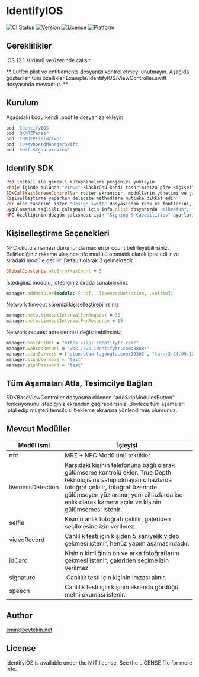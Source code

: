 # IdentifyIOS

[![CI Status](https://img.shields.io/travis/emir@beytekin.net/IdentifyIOS.svg?style=flat)](https://travis-ci.org/emir@beytekin.net/IdentifyIOS)
[![Version](https://img.shields.io/cocoapods/v/IdentifyIOS.svg?style=flat)](https://cocoapods.org/pods/IdentifyIOS)
[![License](https://img.shields.io/cocoapods/l/IdentifyIOS.svg?style=flat)](https://cocoapods.org/pods/IdentifyIOS)
[![Platform](https://img.shields.io/cocoapods/p/IdentifyIOS.svg?style=flat)](https://cocoapods.org/pods/IdentifyIOS)

## Gereklilikler
iOS 12.1 sürümü ve üzerinde çalışır.
                    
** Lütfen plist ve entitlements dosyanızı kontrol etmeyi unutmayın. Aşağıda gösterilen tüm özellikler Example/IdentifyIOS/ViewController.swift dosyasında mevcuttur. **

## Kurulum
                    
Aşağıdaki kodu kendi .podfile dosyanıza ekleyin:

```ruby
pod 'IdentifyIOS'
pod 'QKMRZParser'
pod 'CHIOTPField/Two'
pod 'IQKeyboardManagerSwift'
pod 'SwiftSignatureView'
```

## Identify SDK
                    
```ruby
Pod install ile gerekli kütüphaneleri projenize yükleyin
Proje içinde bulunan "Views" klasörünü kendi tasarımınıza göre kişiselleştirin
SDKCallWaitScreenController router ekranıdır, modüllerin yönetimi ve çağrı bekleme ekranı buradadır. Bu ekranın ismini değiştirmeyin, SDK bu ekrana göre çalışmaktadır.
Kişiselleştirme yaparken delegate methodlara mutlaka dikkat edin
Var olan tasarımı ister "Design.swift" dosyasından renk ve fontlarını, isterseniz xib dosyasını kendi tasarımınıza göre güncelleyebilirsiniz.(ViewController.swift dosyasında kullanılabilen modül örnekleri ve tasarım kişiselleştirilmesi mevcuttur)
Uygulamanın sağlıklı çalışması için info.plist dosyanızda "mikrafon", "kamera", "konuşma izni" ve "NFC Tag Reader Session" ayarlarının açık olduğundan emin olun. Örnek uygulamada info.plist dosyasına bakabilirsiniz.
NFC özelliğinin düzgün çalışması için "Signing & Capabilities" ayarlarında "Near Field Communication Tag Reading" özelliğinin eklenmiş olmasına dikkat edin ve .entitlements dosyanızı kontrol edin.
```

## Kişiselleştirme Seçenekleri
                    
NFC okutulamaması durumunda max error count belirleyebilirsiniz. Belirlediğiniz rakama ulaşınca nfc modülü otomatik olarak iptal edilir ve sıradaki modüle geçilir. Default olarak 3 gelmektedir.
```ruby
GlobalConstants.nfcErrorMaxCount = 3
```
İstediğiniz modülü, istediğiniz sırada sunabilirsiniz
```ruby
manager.addModules(module: [.ncf, .livenessDetection, .selfie])
```
Network timeout sürenizi kişiselleştirebilirsiniz
```ruby
manager.netw.timeoutIntervalForRequest = 35
manager.netw.timeoutIntervalForResource = 15
```
Network request adreslerinizi değiştirebilirsiniz
```ruby
manager.baseAPIUrl = "https://api.identifytr.com/"
manager.webSocketUrl = "wss://ws.identifytr.com:8888/"
manager.stunServers = ["stun:stun.l.google.com:19302", "turn:3.64.99.127:3478"]
manager.stunUsername = "test"
manager.stunPassword = "test"
```
## Tüm Aşamaları Atla, Tesimcilye Bağlan
                    
SDKBaseViewController dosyasına eklenen "addSkipModulesButton" fonksiyonunu istediğiniz ekrandan çağırabilirsiniz. Böylece tüm aşamaları iptal edip müşteri temsilcisi bekleme ekranına yönlendirmiş olursunuz.

## Mevcut Modüller
                    
Modül ismi  | İşleyişi
------------- | -------------
nfc           | MRZ + NFC Modülünü tektikler
livenessDetection  | Karşıdaki kişinin telefonuna bağlı olarak gülümseme kontrolü ekler. True Depth teknolojisine sahip olmayan cihazlarda fotoğraf çekilir, fotoğraf üzerinde gülümseyen yüz aranır; yeni cihazlarda ise anlık olarak kamera açılır ve kişinin gülümsemesi istenir.
selfie        | Kişinin anlık fotoğrafı çekilir, galeriden seçilmesine izin verilmez.
videoRecord   | Canlılık testi için kişiden 5 saniyelik video çekmesi istenir, henüz yapım aşamasındadır.
idCard        | Kişinin kimliğinin ön ve arka fotoğraflarını çekmesi istenir, galeriden seçime izin verilmez.
signature     | Canlılık testi için kişinin imzası alınır.
speech        | Canlılık testi için kişinin ekranda gördüğü metni okuması istenir.


## Author
                    
emir@beytekin.net

## License
                    
IdentifyIOS is available under the MIT license. See the LICENSE file for more info.
